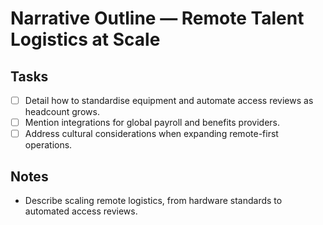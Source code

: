 # Narrative Outline — Remote Talent Logistics at Scale

## Tasks
- [ ] Detail how to standardise equipment and automate access reviews as headcount grows.
- [ ] Mention integrations for global payroll and benefits providers.
- [ ] Address cultural considerations when expanding remote-first operations.

## Notes
- Describe scaling remote logistics, from hardware standards to automated access reviews.
